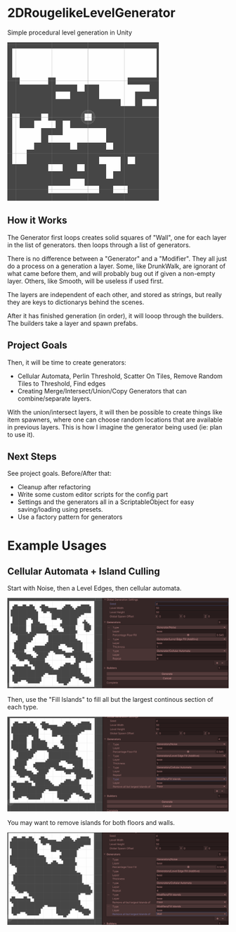 # 2DRougelikeLevelGenerator
Simple procedural level generation in Unity

![Animated gif of generation](Documentation/gen01.gif)

## How it Works
The Generator first loops creates solid squares of "Wall", one for each layer in the list of generators.
then loops through a list of generators.

There is no difference between a "Generator" and a "Modifier". They all just do a process on a generation a layer.
Some, like DrunkWalk, are ignorant of what came before them, and will probably bug out if given a non-empty layer.
Others, like Smooth, will be useless if used first.

The layers are independent of each other, and stored as strings, but really they are keys to dictionarys behind the scenes.

After it has finished generation (in order), it will looop through the builders. The builders take a layer and spawn prefabs.

## Project Goals
Then, it will be time to create generators:
- Cellular Automata, Perlin Threshold, Scatter On Tiles, Remove Random Tiles to Threshold, Find edges
- Creating Merge/Intersect/Union/Copy Generators that can combine/separate layers.

With the union/intersect layers, it will then be possible to create things like item spawners, where one can choose random locations that are available in previous layers.
This is how I imagine the generator being used (ie: plan to use it).

## Next Steps
See project goals. Before/After that:
- Cleanup after refactoring
- Write some custom editor scripts for the config part
- Settings and the generators all in a ScriptableObject for easy saving/loading using presets.
- Use a factory pattern for generators


# Example Usages

## Cellular Automata + Island Culling
Start with Noise, then a Level Edges, then cellular automata.

![Cellular Automata + Settings](Documentation/cull1.png)

Then, use the "Fill Islands" to fill all but the largest continous section of each type.

![With fill islands for floors](Documentation/cull2.png)

You may want to remove islands for both floors and walls.

![With fill islands for walls](Documentation/cull3.png)
